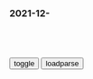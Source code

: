 ### 2021-12-　

```note
```

<table id="tbc" style="white-space:pre-wrap">
</table>
<button onclick="toggleb()">toggle</button>
<button onclick="loadparse()">loadparse</button>
<br>
<!-- 🌸<br>🍅-　-🍑<hr>🍀 -->
<pre>
<textarea rows="30" cols="100" style="display: none" id="tar">

<font size="2"><b>
贡献巨大:被科学史冷落的夏特莱侯爵夫人(图)-搜狐新闻</b></font><br>
http://news.sohu.com/20070125/n247832379.shtml

<font size="1" style="color:#DCDCDC"><b>2021/12/17 下午9:15:09</b></font><br>

<font size="2"><b>
恋爱中的伏尔泰与夏特莱夫人_文化_腾讯网</b></font><br>
https://cul.qq.com/a/20171031/037315.htm

<font size="1" style="color:#DCDCDC"><b>2021/12/17 下午9:15:15</b></font><br>

<font size="2"><b>
法g的沙龙文化_夫人</b></font><br>
https://www.sohu.com/a/419798978_651511

<font size="1" style="color:#DCDCDC"><b>2021/12/17 下午9:15:22</b></font><br>

<font size="2"><b>
反抗q贵的g二代 多次被投送监狱却成了法g大g命解放人类的灯塔_腾讯新闻</b></font><br>
https://new.qq.com/rain/a/20201116A033I400

<font size="1" style="color:#DCDCDC"><b>2021/12/17 下午9:16:48</b></font><br>

<font size="2"><b>
那些乘风破浪的女数学家</b></font><br>
https://m.thepaper.cn/baijiahao_8242453

<font size="1" style="color:#DCDCDC"><b>2021/12/17 下午9:16:41</b></font><br>

<font size="2"><b>
黑龙江一检c院人员被曝索贿,称"判刑就像买菜,买多了可以抹零",sh,m生,好看视频</b></font><br>
https://haokan.baidu.com/v?vid=3562758281276254452&sfrom=baidu-feed

<font size="1" style="color:#DCDCDC"><b>2021/12/17 下午8:42:33</b></font><br>

<font size="2"><b>
台州之战：一场被戚家军胜利所掩盖的浙江大起义</b></font><br>
https://m.thepaper.cn/baijiahao_15851893

场堪称倭寇最强反扑的对攻行动，更像是一场波及半个浙江省的大规模起义。

没有意义的不断胜利

有不少参与起义的所谓倭寇，都应该是来自附近沿海甚至是内陆山区。至少在比例上，远多于从日本平户岛等地杀回的海路部分。

明朝g方就不断致力于强化固有的海禁g策，那么台州之战的地方起义性质便愈发显著。

<font size="1" style="color:#DCDCDC"><b>2021/12/17 下午3:05:06</b></font><br>

<font size="2"><b>
古代人是如何“验孕”的？一组漫画科普，网友：幸亏生在现代！</b></font><br>
https://mbd.baidu.com/newspage/data/landingsuper?context=%7B%22nid%22%3A%22news_9341263610605764561%22%7D&n_type=-1&p_from=-1

听上去事分玄学的小麦检测法，竟然经受住了现代医学的考验。
1963年，生物学家Ghalioungui等人对该方法进行了实验，
他们发现该验孕法的准确率能达到70%。
怀孕女性小便中的雌性激素偏高，促进了麦子发芽。
https://pic.rmb.bdstatic.com/bjh/down/779c3ac4de43f7c436e011926570a092.jpeg

https://pic.rmb.bdstatic.com/bjh/down/57b53b1e8b9ee79be19d2b1c5c2d5621.jpeg
https://pic.rmb.bdstatic.com/bjh/down/803819651c1a19c6aad1f0b2421dd2e3.jpeg

<font size="1" style="color:#DCDCDC"><b>2021/12/17 下午2:39:15</b></font><br>

<font size="2"><b>
媳妇把大米粥熬成蓝色，丈夫吐槽：我们爷仨能活你手下也是奇迹！,搞笑,恶搞整蛊,好看视频</b></font><br>
https://haokan.baidu.com/v?vid=9223770004815946538&sfrom=baidu-feed

今早她说孩子没有食欲，没有吃饭的想法。

<font size="1" style="color:#DCDCDC"><b>2021/12/17 下午2:31:37</b></font><br>

<font size="2"><b>
韩g素媛案罪犯赵斗淳在家中遇袭 被陌生男子用钝器打破头</b></font><br>
https://mbd.baidu.com/newspage/data/landingsuper?context=%7B%22nid%22%3A%22news_9549901272108431720%22%7D&n_type=-1&p_from=-1

<font size="1" style="color:#DCDCDC"><b>2021/12/17 下午2:30:25</b></font><br>

<font size="2"><b>
Win10商店上架摸鱼软件：这下能够光明正大地偷懒了？</b></font><br>
https://mbd.baidu.com/newspage/data/landingsuper?context=%7B%22nid%22%3A%22news_9698349025647885364%22%7D&n_type=-1&p_from=-1

除了伪造电脑升级画面，据说还有一种能够模拟电脑卡顿的程序。

上班摸鱼算得上是一种常态了，为了摸鱼，各种千奇百怪的方法都有。

<font size="1" style="color:#DCDCDC"><b>2021/12/17 下午2:09:51</b></font><br>

<font size="2"><b>
陀螺仪为什么稳定性好？将它放在棉线上，有趣的科学现象发生了,科学,科普,好看视频</b></font><br>
https://haokan.baidu.com/v?vid=9678365034068383887&sfrom=baidu-feed

角动量，滚硬币

<font size="1" style="color:#DCDCDC"><b>2021/12/17 下午2:06:31</b></font><br>

https://f7.baidu.com/it/u=806811897,481093175&fm=222&app=108&f=JPEG@s_0,w_660,h_370,q_80
https://f7.baidu.com/it/u=806811897,481093175&fm=222&.jpg

</textarea>
</pre>
<!-- 🍀<br>🍑-　-🍅<hr>🌸 -->

```tip
```

<script src="https://cdn.jsdelivr.net/npm/jquery@3.5.1/dist/jquery.min.js"></script>

<link rel="stylesheet" href="https://cdn.jsdelivr.net/gh/fancyapps/fancybox@3.5.7/dist/jquery.fancybox.min.css" />
<script src="https://cdn.jsdelivr.net/gh/fancyapps/fancybox@3.5.7/dist/jquery.fancybox.min.js"></script>

<script type="text/javascript">

var __urlRegex = /(\b(https?|ftp|file):\/\/[-A-Z0-9+&@#\/%?=~_|!:,.;]*[-A-Z0-9+&@#\/%=~_|])/ig;
var __imgRegex = /\.(?:jpe?g|gif|png)$/i;

loadparse();

function parseURL($string){

    var exp = __urlRegex;
    return $string.replace(exp,function(match){
            __imgRegex.lastIndex=0;
            if(__imgRegex.test(match)){
                return '<a data-fancybox="gallery" href="' + match.replace("/p=700", "")
                 + '"><img src="' + match.replace("/p=700", "/p=160x200")+'" width="64"></a>';
            }
            else{
                return '<a href="' + match + '" target="_blank">' + match + '</a>';
            }
        }
    );
}

function loadparse() {
  tbc.innerHTML = parseURL(tar.value);
}

function toggleb() {
  var x = document.getElementById("tar");
  if (x.style.display === "none") {
    x.style.display = "";
  } else {
    x.style.display = "none";
  }
}

</script>
